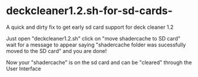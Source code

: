 # deckcleaner1.2.sh-for-sd-cards-
A quick and dirty fix to get early sd card support for deck cleaner 1.2



Just open "deckcleaner1.2.sh" click on "move shadercache to SD card" wait for a message to appear saying "shadercache folder was sucessfully moved to the SD card" and you are done!



Now your "shadercache" is on the sd card and can be "cleared" through the User Interface
